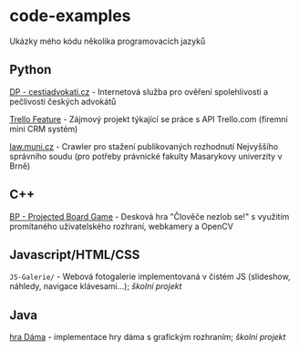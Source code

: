 # code-examples
Ukázky mého kódu několika programovacích jazyků

## Python
[DP - cestiadvokati.cz](https://github.com/datoszs) - Internetová služba pro ověření spolehlivosti a pečlivosti českých advokátů

[Trello Feature](https://www.dropbox.com/s/sjy1hpawvsff4np/trelloFeature.py?dl=0) - Zájmový projekt týkající se práce s API Trello.com (firemní mini CRM systém)

[law.muni.cz](https://github.com/xorelvistor/law.muni.cz) - Crawler pro stažení publikovaných rozhodnutí Nejvyššího správního soudu (pro potřeby právnické fakulty Masarykovy univerzity v Brně)

## C++
[BP - Projected Board Game](https://github.com/xorelvistor/ProjectedBoardGame) - Desková hra "Člověče nezlob se!" s využitím promítaného uživatelského rozhraní, webkamery a OpenCV

## Javascript/HTML/CSS
`JS-Galerie/` - Webová fotogalerie implementovaná v čistém JS (slideshow, náhledy, navigace klávesami...); _školní projekt_

## Java
[hra Dáma](https://www.dropbox.com/sh/q49d8fmj69l2g6j/AADXj9lkCTB-kEEe3x_QrmDCa?dl=0) - implementace hry dáma s grafickým rozhraním; _školní projekt_
